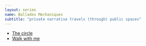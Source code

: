 ```yaml
---
layout: series
name: Ballades Mechaniques
subtitle: "private narrative travels (through) public spaces"
---
```

- [The circle](/footsteps/the-circle)
- [Walk with me](/footsteps/walk-with-me)